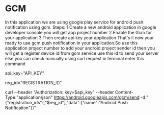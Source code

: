 # GCM
In this application we are using google play service for android push notification using gcm.
Steps:
1.Create a new android application in google developer console you will get app project number
2.Enable the Gcm for your application
3.Then create api key your application
That's it now your ready to use gcm push notification in your application.So use this application project number to add your android project sender id
then you will get a register device id from gcm service use this id to send your server else you can check manually using curl request
in terminal enter this command

api_key="API_KEY"

reg_id="REGISTRATION_ID"

curl --header "Authorization: key=$api_key" --header Content-Type:"application/json" https://android.googleapis.com/gcm/send  -d "{\"registration_ids\":[\"$reg_id\"],\"data\":{\"name\":\"Android Push Notificaiton\"}}"


